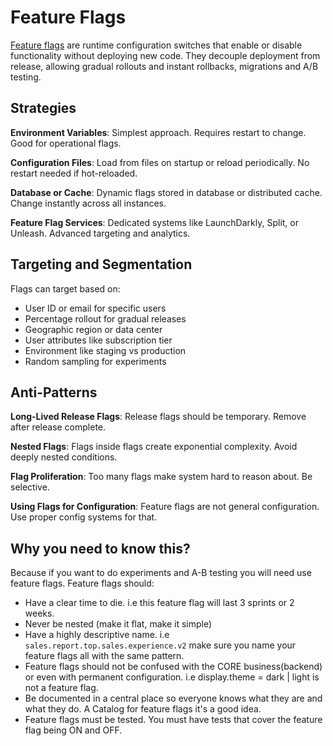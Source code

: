 # Feature Flags

[Feature flags](https://en.wikipedia.org/wiki/Feature_toggle) are runtime configuration switches that enable or disable functionality without deploying new code. They decouple deployment from release, allowing gradual rollouts and instant rollbacks, migrations and A/B testing.

## Strategies

**Environment Variables**: Simplest approach. Requires restart to change. Good for operational flags.

**Configuration Files**: Load from files on startup or reload periodically. No restart needed if hot-reloaded.

**Database or Cache**: Dynamic flags stored in database or distributed cache. Change instantly across all instances.

**Feature Flag Services**: Dedicated systems like LaunchDarkly, Split, or Unleash. Advanced targeting and analytics.

## Targeting and Segmentation

Flags can target based on:
* User ID or email for specific users
* Percentage rollout for gradual releases
* Geographic region or data center
* User attributes like subscription tier
* Environment like staging vs production
* Random sampling for experiments

## Anti-Patterns

**Long-Lived Release Flags**: Release flags should be temporary. Remove after release complete.

**Nested Flags**: Flags inside flags create exponential complexity. Avoid deeply nested conditions.

**Flag Proliferation**: Too many flags make system hard to reason about. Be selective.

**Using Flags for Configuration**: Feature flags are not general configuration. Use proper config systems for that.

## Why you need to know this?

Because if you want to do experiments and A-B testing you will need use feature flags. Feature flags should:
* Have a clear time to die. i.e this feature flag will last 3 sprints or 2 weeks.
* Never be nested (make it flat, make it simple)
* Have a highly descriptive name. i.e `sales.report.top.sales.experience.v2` make sure you name your feature flags all with the same pattern.
* Feature flags should not be confused with the CORE business(backend) or even with permanent configuration. i.e display.theme = dark | light is not a feature flag.
* Be documented in a central place so everyone knows what they are and what they do. A Catalog for feature flags it's a good idea.
* Feature flags must be tested. You must have tests that cover the feature flag being ON and OFF.
